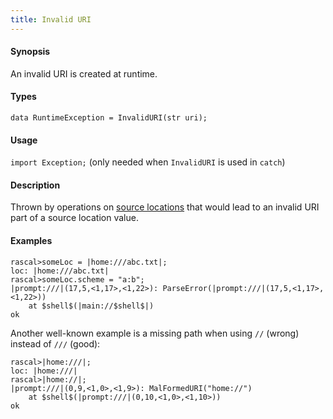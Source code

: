 ```yaml
---
title: Invalid URI
---
```


#### Synopsis

An invalid URI is created at runtime.

#### Types

`data RuntimeException = InvalidURI(str uri);`
       
#### Usage

`import Exception;` (only needed when `InvalidURI` is used in `catch`)

#### Description

Thrown by operations on [source locations](/docs/Rascal/Expressions/Values/Location) that would 
lead to an invalid URI part of a source location value.

#### Examples


```rascal-shell
rascal>someLoc = |home:///abc.txt|;
loc: |home:///abc.txt|
rascal>someLoc.scheme = "a:b";
|prompt:///|(17,5,<1,17>,<1,22>): ParseError(|prompt:///|(17,5,<1,17>,<1,22>))
	at $shell$(|main://$shell$|)
ok
```

Another well-known example is a missing path when using `//` (wrong) instead of `///` (good):

```rascal-shell
rascal>|home:///|;
loc: |home:///|
rascal>|home://|;
|prompt:///|(0,9,<1,0>,<1,9>): MalFormedURI("home://")
	at $shell$(|prompt:///|(0,10,<1,0>,<1,10>))
ok
```

